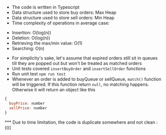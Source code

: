 - The code is written in Typescript
- Data structure used to store buy orders: Max Heap
- Data structure used to store sell orders: Min Heap
- Time complexity of operations in average case:

* Insertion: O(log(n))
* Deletion: O(log(n))
* Retrieving the max/min value: O(1)
* Searching: O(n)

- For simplicity's sake, let's assume that expired orders still sit in queues till they are popped out but won't be treated as matched orders
- Unit tests covered `insertBuyOrder` and `insertSellOrder` functions
- Run unit test `npm run test`
- Whenever an order is added to buyQueue or sellQueue, `match()` function will be triggered. If this function return `null`, no matching happens. Otherwise it will return an object like this

```javascript
{
  buyPrice: number
  sellPrice: number
}
```

\*\*\* Due to time limitation, the code is duplicate somewhere and not clean :((((
